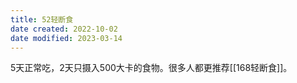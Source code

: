 ```yaml
---
title: 52轻断食
date created: 2022-10-02
date modified: 2023-03-14
---
```


5天正常吃，2天只摄入500大卡的食物。很多人都更推荐[[168轻断食]]。
